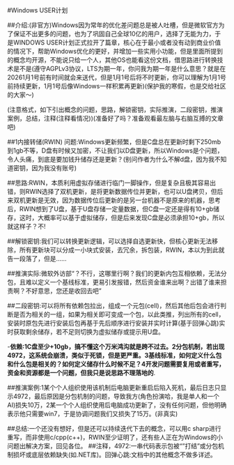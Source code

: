 #Windows USER计划

##介绍:(非官方)Windows因为常年的优化差问题总是被人吐槽，但是微软官方为了保证不出更多的问题，也为了巩固自己全球10亿的用户，选择了无能为力，于是WINDOWS USER计划正式拉开了篇章，核心在于最小或者没有动到商业价值的情况下，帮助Windows优化的更好，并增加一些实用小功能，但是里面所提到的概念均开源，不能说只给一个人，其他OS也能看这份文档，借思路进行转换技术是不是(遵守AGPLv3协议，LTS为期一年，你问我为期一年是什么意思？就是在20261月1号前有时间就会来送代，但是1月1号后将不时更新，你可以理解为1月1号前持续更新，1月1号后像Windows一样积累再更新)(保护我的寒假，也是交给社区的大家～)

(注意格式，如下引出概念的问题，思路，解锁密钥，实际推演，二段密钥，推演案例，总结，注释(注释看情况))(准备好了吗？准备观看最左脑与右脑互搏的文章吧)

##1内接转储(RWIN)
问题:Windows更新频繁，但是C盘总在更新时剩下250mb到1gb不等，D盘有时候又加密，不让我们以D盘更新，所以Windows是个问题，令人头痛，到底是要加钱升储存还是更新？(别问作者为什么不解d盘，因为我不知道密钥，因为我没有账号)

##思路:RWIN，本质利用虚拟存储进行临门一脚操作，但是复杂且极其容易出错，则RWIN选择了双机更新，是将更新数据传位并更新，也可以U盘拷贝，但后来双机更新是无效，因为数据传位后更新的是另一台机器不是原来的机器，思考后，RWIN想到了U盘，基于U盘存储一定量数据，但C盘一定还是得有10+gb储存，这时，大概率可以基于虚拟储存，但是后来发现C盘是必须承担10+gb，所以就这样子？不!

##解锁密钥:我们可以转换更新逻辑，可以选择自选更新快，但核心更新无法移除，所有更新块可以分成一小块式安装，去冗余，拆包装，RWIN，本以为到此就告一段落了，但是……

##推演实际:微软外访部“？不行，这哪里行啊？我们的更新内包互相依赖，无法分包，且难以定义一个基线标准，更易引发报错，然后资金谁来出啊？出错了谁来担责啊？不好意思，您还是收回去吧”

##二段密钥:可以将所有依赖包拉出，组成一个元包(cell)，然后其他后包会进行判断是否为相关的一组，如果为相关即可变成一个包，以此类推，列出所有的cell，安装时原包先进行安装后包再基于先后顺序进行安装并实时计算(基于回弹心跳)实时获取剩余储存，若不足则切换为虚拟储存或提示用U盘。

-**依赖:1C盘至少+10gb，搞不懂这个万米鸿沟就是跨不过去。2分包机制，若出现4972，这系统会崩溃，类似于死锁，但是更严重。3基线标准，如何定义什么包和什么包是相关的？如何定义储存什么时候不足？4开发问题需要复用或者重写，资金和资源都是一个问题，但我只是说思路不理落地的**.

##推演案例:1某个个人组织使用该机制后电脑更新重启后陷入死机，最后日志只显示4972，最后原因是分包机制的问题，导致我方(角色扮演哈，我是单人和一个AI)损失10万，2某一个个人组织使用后电脑成功更新了，没有任何问题，但他明确表示他只需要win7，于是协调问题我们又损失了15万。(非真实)

##总结:一个还没有想好，但是还可以持续迭代下去的概念，可以用c sharp进行重写，而非使用c/cpp(c++)，RWIN至少证明了，还有些人正在为Windows的小问题出解决方案，回见各位。
##注释，4972:一串代码表示包被“”打结”或分包机制损坏或底层依赖缺失(如.NET库)。回弹心跳:文档中的其他概念不做多详述。
